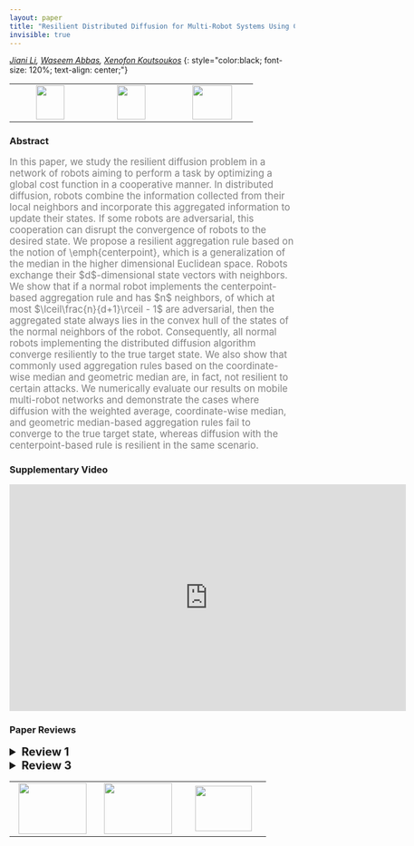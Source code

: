 ```yaml
---
layout: paper
title: "Resilient Distributed Diffusion for Multi-Robot Systems Using Centerpoint"
invisible: true
---
```

*[Jiani Li](https://jianili.github.io/jianili/), [Waseem Abbas](http://www.wabbas.com/), [Xenofon Koutsoukos](http://www.vuse.vanderbilt.edu/~koutsoxd/)*
{: style="color:black; font-size: 120%; text-align: center;"}

<table width="30%"> <tr>
<td style="width: 20%; text-align: center;"><a href="1252"><img src="{{ site.baseurl }}/images/paper_link.png"
width = "50"  height = "60"/> </a> </td>

<td style="width: 20%; text-align: center;"><a href="https://github.com/JianiLi/Centerpoint_resilient_diffusion"><img src="{{ site.baseurl }}/images/software_link.png"
width = "50"  height = "60"/> </a> </td>

<td style="width: 20%; text-align: center;"><a href="nan"><img src="{{ site.baseurl }}/images/pheedloop_link.png"
width = "70"  height = "60"/> </a> </td>

</tr></table>

### Abstract
<html><p style="color:gray; font-size: 120%; text-align: justified;">
In this paper, we study the resilient diffusion problem in a network of robots aiming to perform a task by optimizing a global cost function in a cooperative manner. In distributed diffusion, robots combine the information collected from their local neighbors and incorporate this aggregated information to update their states. If some robots are adversarial, this cooperation can disrupt the convergence of robots to the desired state. We propose a resilient aggregation rule based on the notion of \emph{centerpoint}, which is a generalization of the median in the higher dimensional Euclidean space. Robots exchange their $d$-dimensional state vectors with neighbors. We show that if a normal robot implements the centerpoint-based aggregation rule and has $n$ neighbors, of which at most $\lceil\frac{n}{d+1}\rceil - 1$ are adversarial, then the aggregated state always lies in the convex hull of the states of the normal neighbors of the robot. Consequently, all normal robots implementing the distributed diffusion algorithm converge resiliently to the true target state. We also show that commonly used aggregation rules based on the coordinate-wise median and geometric median are, in fact, not resilient to certain attacks. We numerically evaluate our results on mobile multi-robot networks and demonstrate the cases where diffusion with the weighted average, coordinate-wise median, and geometric median-based aggregation rules fail to converge to the true target state, whereas diffusion with the centerpoint-based rule is resilient in the same scenario.
</p></html>

### Supplementary Video
<iframe width="700" height="400" src="https://www.youtube.com/embed/Y9sdOKLKs24 " frameborder="0" allow="accelerometer; autoplay; encrypted-media; gyroscope; picture-in-picture" allowfullscreen></iframe>

### Paper Reviews
<details><summary style="font-size:20px;"><b> Review 1</b></summary>
<p style="color:gray; font-size: 120%; text-align: justified;">
* Main commentsUnfortunately, the theoretical analysis of the method is not as rigorous as the rest of the paper:- In the inline equation before eq. (8): It is not clear why $\frac{2\mu_l}{L}-\mu_l^2$ becomes $\mu_l^2$. This step is crucial for the proof of the main theoretical result of the paper, and it does not seem to be correct.- Section V.D: the authors seem to suggest that the proposed method is a particular case of DLMS, and so it inherits the same benefits in terms of MSD. However, the authors need to prove or cite a result showing that the relation between DLMS and non-cooperative LMS results holds also for time-varying weights (which is how the proposed algorithm falls into the DLMS category).- Lemma 1: in order to make the proof valid, the authors need to provide (either prove or refer to) a theorem stating that the center point is always in the convex hull of the points (this is rather simple, but it needs to be done for completeness). Also, Lemma 1 should be stated in its more generic (and powerful) form: for any subset of $\ceil{\frac{n}{d+1}}-1$ points, the centerpoint cannot be in their convex hull. This is because the centerpoint does not know which points are the Byzantine agents, so the result should be invariant to their choice.Finally, it would be nice if the authors could test the performance of the algorithm where the squared 2-norm in the cost in Section VI.A is substituted with an 1-norm; in this case the cost separates across coordinates, so the median-based algorithm should return to work robustly.Overall, the paper is based on an innovative idea, but it is not publishable in its current form due to the theoretical analysis.* Additional comments- Abstract: "optimizing global cost" should be "optimizing a global cost"- Page 3, column 2: "In one dimension, median" should be "In one dimension, the median"- Lemma 1: It seems that there should be some assumption on the minimum n.- Section V.C:  - Property 1: the customary assumption of Lischitz continuity uses the distance between two arbitrary points (not just a single point and the origin), and links B and D. As it is, this definition is not clear (can B depend on w?), and it does not imply that the function is actually continuous (e.g., take a J which is a "staircase")  - Property 2: the authors invoke co-coercivity of the function, which requires simple convexity (mu=0)- Page 5, column 1, first equation: \mu_l should be \mu_k- Eq (4), second line: the term containing \eta and \rho should have a plus sign instead of a minus sign.- Page 8, column 1: "sates" should be "states"
</p> </details>

<details><summary style="font-size:20px;"><b> Review 3</b></summary>
<p style="color:gray; font-size: 120%; text-align: justified;">
The paper has proposed an aggregation rule based on center points for distributed fusion for multi-robot systems in the presence of adversarial robots. Such center points can  be achieved based only on local  information available to each robot. The proposed method can guarantee the aggregated state always lie in the convex hull of the states of normal neighbors. Convergence analysis and numerical simulations are provided to validate the proposed method. While the whole paper looks very nice in general, especially in quality and clarity,  the key idea to achieve a state in the convex hull of normal states is not new. There has recently been several other existing methods to achieve such a convex combination without knowing which state is malicious.  To name a few, please refer to the followings:[1]. H. Mendes, M. Herlihy, N. Vaidya and V. Garg, Multidimensional agreement in byzantine systems, Distributed Computing, 28 (2015), 423–441[2] H. Park and S. A. Hutchinson, Fault-tolerant rendezvous of multirobot systems, IEEE Transactions on Robotics, 33 (2017), 565–582.[3] L. Tseng and N. H. Vaidya, Asynchronous convex hull consensus in the presence of crash faults, in Proceedings of the 2014 ACM symposium on Principles of distributed computing, ACM, 2014, 396–405[4]. X. Wang, S. Mou, S. Sundaram. A resilient convex combination for consensus-based distributed algorithms. Numerical Algebra, Control and Optimization. 269-281, 9(3), 2019. The authors could compare their methods with the above papers and further justify their contribution. 
</p> </details>

<table width="100%"><tr><td style="width: 30%; text-align: center;"><a href="{{ site.baseurl }}/program/papers/20"> <img src="{{ site.baseurl }}/images/previous_icon.png" width = "120"  height = "90"/> </a> </td>

<td style="width: 30%; text-align: center;"><a href="{{ site.baseurl }}/program/papers"> <img src="{{ site.baseurl }}/images/overview_icon.png" width = "120"  height = "90"/> </a> </td> 

<td style="width: 30%; text-align: center;"><a href="{{ site.baseurl }}/program/papers/22"> <img src="{{ site.baseurl }}/images/next_icon.png" width = "100"  height = "80"/> </a> </td> 

</tr></table>

